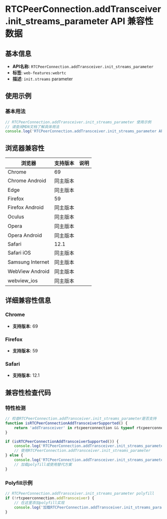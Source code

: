 # RTCPeerConnection.addTransceiver.init_streams_parameter API 兼容性数据

## 基本信息

- **API名称**: `RTCPeerConnection.addTransceiver.init_streams_parameter`
- **标签**: `web-features:webrtc`
- **描述**: `init.streams` parameter

## 使用示例

### 基本用法

```javascript
// RTCPeerConnection.addTransceiver.init_streams_parameter 使用示例
// 请查阅MDN文档了解具体用法
console.log('RTCPeerConnection.addTransceiver.init_streams_parameter API');
```

## 浏览器兼容性

| 浏览器 | 支持版本 | 说明 |
|--------|----------|------|
| Chrome | 69 |  |
| Chrome Android | 同主版本 |  |
| Edge | 同主版本 |  |
| Firefox | 59 |  |
| Firefox Android | 同主版本 |  |
| Oculus | 同主版本 |  |
| Opera | 同主版本 |  |
| Opera Android | 同主版本 |  |
| Safari | 12.1 |  |
| Safari iOS | 同主版本 |  |
| Samsung Internet | 同主版本 |  |
| WebView Android | 同主版本 |  |
| webview_ios | 同主版本 |  |

## 详细兼容性信息

### Chrome

- **支持版本**: 69

### Firefox

- **支持版本**: 59

### Safari

- **支持版本**: 12.1

## 兼容性检查代码

### 特性检测

```javascript
// 检查RTCPeerConnection.addTransceiver.init_streams_parameter是否支持
function isRTCPeerConnectionAddTransceiverSupported() {
    return 'addTransceiver' in rtcpeerconnection && typeof rtcpeerconnection.addTransceiver === 'function';
}

if (isRTCPeerConnectionAddTransceiverSupported()) {
    console.log('RTCPeerConnection.addTransceiver.init_streams_parameter 支持');
    // 使用RTCPeerConnection.addTransceiver.init_streams_parameter
} else {
    console.log('RTCPeerConnection.addTransceiver.init_streams_parameter 不支持，需要polyfill');
    // 加载polyfill或使用替代方案
}
```

### Polyfill示例

```javascript
// RTCPeerConnection.addTransceiver.init_streams_parameter polyfill
if (!rtcpeerconnection.addTransceiver) {
    // 在这里添加polyfill实现
    console.log('加载RTCPeerConnection.addTransceiver.init_streams_parameter polyfill');
}
```

